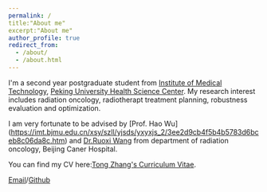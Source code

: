 ```yaml
---
permalink: /
title:"About me"
excerpt:"About me"
author_profile: true
redirect_from: 
  - /about/
  - /about.html
---
```


I'm a second year postgraduate student from [Institute of Medical Technology](https://imt.bjmu.edu.cn/), [Peking University Health Science Center](https://www.bjmu.edu.cn/). My research interest includes radiation oncology, radiotherapt treatment planning, robustness evaluation and optimization.

I am very fortunate to be advised by [Prof. Hao Wu] (https://imt.bjmu.edu.cn/xsy/szll/yjsds/yxyxjs_2/3ee2d9cb4f5b4b5783d6bceb8c06da8c.htm) and [Dr.Ruoxi Wang]() from department of radiation oncology, Beijing Caner Hospital.

You can find my CV here:[Tong Zhang's Curriculum Vitae](../assets/Curriculum_Vitae.pdf).

[Email](mailto:2311210774@stu.pku.edu.cn)/[Github](https://github.com/ZTnb)







